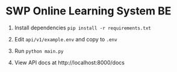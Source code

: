 # SWP Online Learning System BE

1. Install dependencies `pip install -r requirements.txt`

2. Edit `api/v1/example.env` and copy to `.env`

3. Run `python main.py`

4. View API docs at http://localhost:8000/docs
